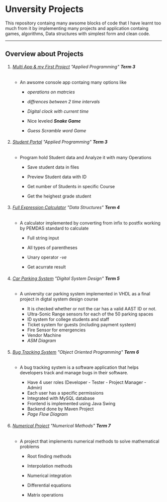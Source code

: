 # Unversity Projects

This repository containg many awsome blocks of code that I have learnt too much from it by implementing many projects and application containg games, algorithms, Data structures with simplest form and clean code.

---

## Overview about Projects

1. ###### [Multi App & my First Project](https://github.com/AntonAshraf/University-Projects/blob/main/1%20Multiapp%20project) "Applied Programming" __Term 3__
   
   - An awsome console app containg many options like 
     
     - _operations on matrcies_
     
     - _diffrences between 2 time intervals_
     
     - _Digital clock with current time_
     
     - Nice leveled ***Snake Game*** 
     
     - *Guess Scramble word Game*

2. ###### [Student Portal](https://github.com/AntonAshraf/University-Projects/tree/main/2%20Student%20Portal) "Applied Programming" __Term 3__
   
   - Program hold Student data and Analyze it with many Operations
     
     - Save student data in files
     
     - Preview Student data with ID
     
     - Get number of Students in specific Course

     - Get the heighest grade student

3. ###### [Full Expression Calculator](https://github.com/AntonAshraf/University-Projects/tree/main/3%20Postfix%20Calculator) "Data Structures" __Term 4__
   - A calculator implemented by converting from infix to postfix working by PEMDAS standard to calculate
      
      - Full string input

      - All types of parentheses

      - Unary operator _-ve_

      - Get acurrate result
      
4. ###### [Car Parking System](https://github.com/MahmoudHanyFathalla/Car-parking-system) "Digital System Design" __Term 5__
   - A university car parking system implemented in VHDL as a final project in digtal system design course
     
     - It is checked whether or not the car has a valid AAST ID or not.
     - Ultra-Sonic Range sensors for each of the 50 parking spaces
     - ID system for college students and staff
     - Ticket system for guests (including payment system)
     - Fire Sensor for emergencies
     - Vendor Machine
     - _ASM Diagram_

5. ###### [Bug Tracking System](https://github.com/AntonAshraf/BugTrackingSystem) "Object Oriented Programming" __Term 6__
    - A bug tracking system is a software application that helps developers track and manage bugs in their software.

      - Have 4 user roles (Developer - Tester - Project Manager - Admin)
      - Each user has a specific permissions
      - Integrated with MySQL database
      - Frontend is implemented using Java Swing
      - Backend done by Maven Project
      - _Page Flow Diagram_

6. ###### [Numerical Project](https://github.com/AntonAshraf/Numerical-Calculator) "Numerical Methods" __Term 7__
   - A project that implements numerical methods to solve mathematical problems
     
     - Root finding methods
     
     - Interpolation methods
     
     - Numerical integration
     
     - Differential equations
     
     - Matrix operations
